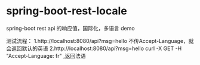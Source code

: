 # spring-boot-rest-locale
spring-boot rest api 的响应值，国际化，多语言 demo

测试流程：
1.http://localhost:8080/api?msg=hello 不传Accept-Language，就会返回默认的英语
2.http://localhost:8080/api?msg=hello curl -X GET -H "Accept-Language: fr" ,返回法语